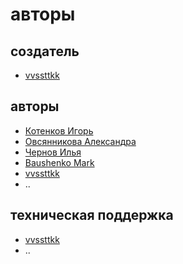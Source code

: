 # авторы

## создатель

- [vvssttkk](https://github.com/vvssttkk)

## авторы

- [Котенков Игорь](https://github.com/stalkermustang)
- [Овсянникова Александра](https://github.com/alexmorphine)
- [Чернов Илья](https://github.com/ch3rn0v/)
- [Baushenko Mark](https://github.com/e0xextazy)
- [vvssttkk](https://github.com/vvssttkk)
- ..

## техническая поддержка

- [vvssttkk](https://github.com/vvssttkk)
- ..
